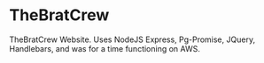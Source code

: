# TheBratCrew
TheBratCrew Website. Uses NodeJS Express, Pg-Promise, JQuery, Handlebars, and was for a time functioning on AWS.
